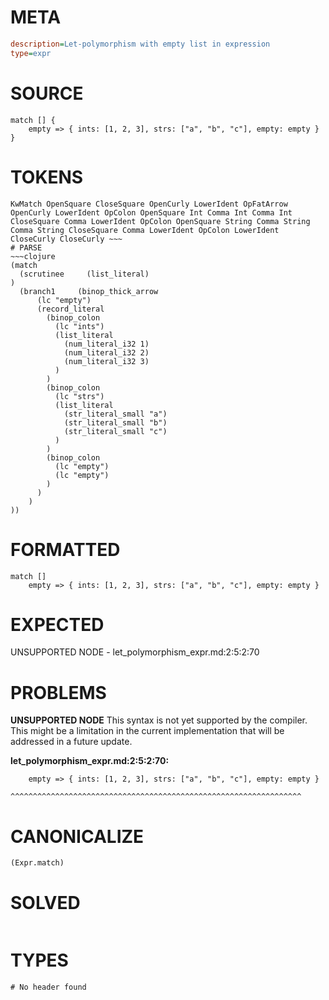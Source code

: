 # META
~~~ini
description=Let-polymorphism with empty list in expression
type=expr
~~~
# SOURCE
~~~roc
match [] {
    empty => { ints: [1, 2, 3], strs: ["a", "b", "c"], empty: empty }
}
~~~
# TOKENS
~~~text
KwMatch OpenSquare CloseSquare OpenCurly LowerIdent OpFatArrow OpenCurly LowerIdent OpColon OpenSquare Int Comma Int Comma Int CloseSquare Comma LowerIdent OpColon OpenSquare String Comma String Comma String CloseSquare Comma LowerIdent OpColon LowerIdent CloseCurly CloseCurly ~~~
# PARSE
~~~clojure
(match
  (scrutinee     (list_literal)
)
  (branch1     (binop_thick_arrow
      (lc "empty")
      (record_literal
        (binop_colon
          (lc "ints")
          (list_literal
            (num_literal_i32 1)
            (num_literal_i32 2)
            (num_literal_i32 3)
          )
        )
        (binop_colon
          (lc "strs")
          (list_literal
            (str_literal_small "a")
            (str_literal_small "b")
            (str_literal_small "c")
          )
        )
        (binop_colon
          (lc "empty")
          (lc "empty")
        )
      )
    )
))
~~~
# FORMATTED
~~~roc
match []
	empty => { ints: [1, 2, 3], strs: ["a", "b", "c"], empty: empty }
~~~
# EXPECTED
UNSUPPORTED NODE - let_polymorphism_expr.md:2:5:2:70
# PROBLEMS
**UNSUPPORTED NODE**
This syntax is not yet supported by the compiler.
This might be a limitation in the current implementation that will be addressed in a future update.

**let_polymorphism_expr.md:2:5:2:70:**
```roc
    empty => { ints: [1, 2, 3], strs: ["a", "b", "c"], empty: empty }
```
    ^^^^^^^^^^^^^^^^^^^^^^^^^^^^^^^^^^^^^^^^^^^^^^^^^^^^^^^^^^^^^^^^^


# CANONICALIZE
~~~clojure
(Expr.match)
~~~
# SOLVED
~~~clojure
~~~
# TYPES
~~~roc
# No header found
~~~
